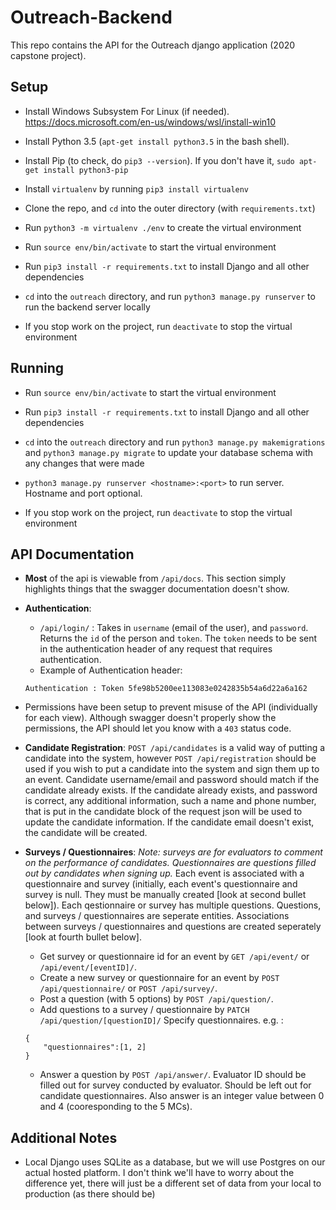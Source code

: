 # Outreach-Backend

This repo contains the API for the Outreach django application (2020 capstone project).

## Setup
+ Install Windows Subsystem For Linux (if needed).
https://docs.microsoft.com/en-us/windows/wsl/install-win10

+ Install Python 3.5 (`apt-get install python3.5` in the bash shell).

+ Install Pip (to check, do `pip3 --version`). If you don't have it, `sudo apt-get install python3-pip`

+ Install `virtualenv` by running `pip3 install virtualenv`

+ Clone the repo, and `cd` into the outer directory (with `requirements.txt`)

+ Run `python3 -m virtualenv ./env` to create the virtual environment

+ Run `source env/bin/activate` to start the virtual environment

+ Run `pip3 install -r requirements.txt` to install Django and all other dependencies

+ `cd` into the `outreach` directory, and run `python3 manage.py runserver` to run the backend server locally

+ If you stop work on the project, run `deactivate` to stop the virtual environment

## Running
+ Run `source env/bin/activate` to start the virtual environment

+ Run `pip3 install -r requirements.txt` to install Django and all other dependencies

+ `cd` into the `outreach` directory and run `python3 manage.py makemigrations` and `python3 manage.py migrate` to update your database schema with any changes that were made

+ `python3 manage.py runserver <hostname>:<port>` to run server. Hostname and port optional.

+ If you stop work on the project, run `deactivate` to stop the virtual environment

## API Documentation

+ **Most** of the api is viewable from `/api/docs`.  This section simply highlights things that the swagger documentation doesn't show.
+ **Authentication**:
    + ``/api/login/`` : Takes in ``username`` (email of the user), and ``password``.  Returns the ``id`` of the person and ``token``.  The ``token`` needs to be sent in the authentication header of any request that requires authentication.
    + Example of Authentication header: 
    ```
    Authentication : Token 5fe98b5200ee113083e0242835b54a6d22a6a162 
    ```
+ Permissions have been setup to prevent misuse of the API (individually for each view).  Although swagger doesn't properly show the permissions, the API should let you know with a ``403`` status code.
+ **Candidate Registration**: ``POST /api/candidates`` is a valid way of putting a candidate into the system, however ``POST /api/registration`` should be used if you wish to put a candidate into the system and sign them up to an event.  Candidate username/email and password should match if the candidate already exists.  If the candidate already exists, and password is correct, any additional information, such a name and phone number, that is put in the candidate block of the request json will be used to update the candidate information.  If the candidate email doesn't exist, the candidate will be created.
+ **Surveys / Questionnaires**: *Note: surveys are for evaluators to comment on the performance of candidates.  Questionnaires are questions filled out by candidates when signing up.*  Each event is associated with a questionnaire and survey (initially, each event's questionnaire and survey is null.  They must be manually created [look at second bullet below]).  Each qestionnaire or survey has multiple questions.  Questions, and surveys / questionnaires are seperate entities.  Associations between surveys / questionnaires and questions are created seperately [look at fourth bullet below].

    + Get survey or questionnaire id for an event by ```GET /api/event/``` or ```/api/event/[eventID]/```.
    + Create a new survey or questionnaire for an event by ```POST /api/questionnaire/``` or ```POST /api/survey/```.
    + Post a question (with  5 options) by ```POST /api/question/```.
    + Add questions to a survey / questionnaire by ```PATCH /api/question/[questionID]/``` Specify questionnaires. e.g. :
    ```
    {
        "questionnaires":[1, 2]
    }
    ```
    + Answer a question by ```POST /api/answer/```.  Evaluator ID should be filled out for survey conducted by evaluator.  Should be left out for candidate questionnaires.  Also answer is an integer value between 0 and 4 (cooresponding to the 5 MCs).

## Additional Notes
+ Local Django uses SQLite as a database, but we will use Postgres on our actual hosted platform. I don't think we'll have to worry about the difference yet, there will just be a different set of data from your local to production (as there should be)


